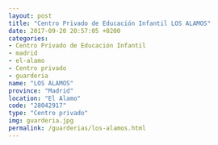 ```yaml
---
layout: post
title: "Centro Privado de Educación Infantil LOS ALAMOS"
date: 2017-09-20 20:57:05 +0200
categories:
- Centro Privado de Educación Infantil
- madrid
- el-alamo
- Centro privado
- guarderia
name: "LOS ALAMOS"
province: "Madrid"
location: "El Alamo"
code: "28042917"
type: "Centro privado"
img: guarderia.jpg
permalink: /guarderias/los-alamos.html
---
```

